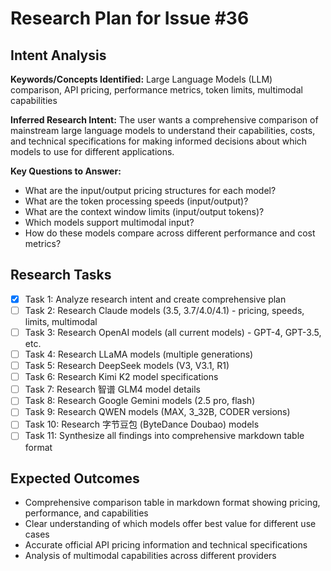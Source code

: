 # Research Plan for Issue #36

## Intent Analysis
**Keywords/Concepts Identified:** Large Language Models (LLM) comparison, API pricing, performance metrics, token limits, multimodal capabilities

**Inferred Research Intent:** The user wants a comprehensive comparison of mainstream large language models to understand their capabilities, costs, and technical specifications for making informed decisions about which models to use for different applications.

**Key Questions to Answer:** 
- What are the input/output pricing structures for each model?
- What are the token processing speeds (input/output)?
- What are the context window limits (input/output tokens)?
- Which models support multimodal input?
- How do these models compare across different performance and cost metrics?

## Research Tasks
- [x] Task 1: Analyze research intent and create comprehensive plan
- [ ] Task 2: Research Claude models (3.5, 3.7/4.0/4.1) - pricing, speeds, limits, multimodal
- [ ] Task 3: Research OpenAI models (all current models) - GPT-4, GPT-3.5, etc.
- [ ] Task 4: Research LLaMA models (multiple generations)
- [ ] Task 5: Research DeepSeek models (V3, V3.1, R1)
- [ ] Task 6: Research Kimi K2 model specifications
- [ ] Task 7: Research 智谱 GLM4 model details
- [ ] Task 8: Research Google Gemini models (2.5 pro, flash)
- [ ] Task 9: Research QWEN models (MAX, 3_32B, CODER versions)
- [ ] Task 10: Research 字节豆包 (ByteDance Doubao) models
- [ ] Task 11: Synthesize all findings into comprehensive markdown table format

## Expected Outcomes
- Comprehensive comparison table in markdown format showing pricing, performance, and capabilities
- Clear understanding of which models offer best value for different use cases
- Accurate official API pricing information and technical specifications
- Analysis of multimodal capabilities across different providers